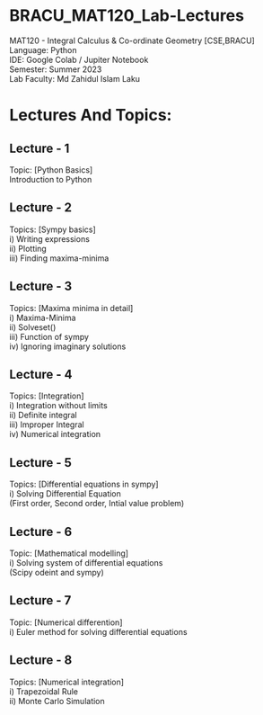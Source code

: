 # BRACU_MAT120_Lab-Lectures
MAT120 - Integral Calculus & Co-ordinate Geometry [CSE,BRACU]        
Language: Python        
IDE: Google Colab / Jupiter Notebook     
Semester: Summer 2023        
Lab Faculty: Md Zahidul Islam Laku
# Lectures And Topics:
## Lecture - 1
Topic: [Python Basics]   
Introduction to Python
## Lecture - 2
Topics: [Sympy basics]       
i) Writing expressions      
ii) Plotting       
iii) Finding maxima-minima
## Lecture - 3
Topics: [Maxima minima in detail]      
i) Maxima-Minima      
ii) Solveset()       
iii) Function of sympy     
iv) Ignoring imaginary solutions
## Lecture - 4
Topics: [Integration]    
i) Integration without limits      
ii) Definite integral      
iii) Improper Integral     
iv) Numerical integration
## Lecture - 5
Topics: [Differential equations in sympy]      
i) Solving Differential Equation     
  (First order, Second order, Intial value problem)
## Lecture - 6
Topic: [Mathematical modelling]      
i) Solving system of differential equations      
  (Scipy odeint and sympy)
## Lecture - 7
Topic: [Numerical differention]      
i) Euler method for solving differential equations
## Lecture - 8
Topics: [Numerical integration]      
i) Trapezoidal Rule      
ii) Monte Carlo Simulation
